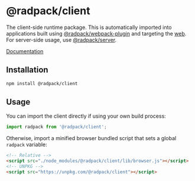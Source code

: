 # @radpack/client
The client-side runtime package. This is automatically imported into applications built using [@radpack/webpack-plugin] and targeting the [web](webpack-target). For server-side usage, use [@radpack/server].

[Documentation](https://godaddy.github.io/radpack)


## Installation
```sh
npm install @radpack/client
```


## Usage
You can import the client directly if using your own build process:
```js
import radpack from '@radpack/client';
```

Otherwise, import a minified browser bundled script that sets a global `radpack` variable:
```html
<!-- Relative -->
<script src="./node_modules/@radpack/client/lib/browser.js"></script>
<!-- UNPKG -->
<script src="https://unpkg.com/@radpack/client"></script>
```


[@radpack/server]: ../server/
[@radpack/webpack-plugin]: ../webpack-plugin/
[webpack-target]: https://v4.webpack.js.org/configuration/target/
